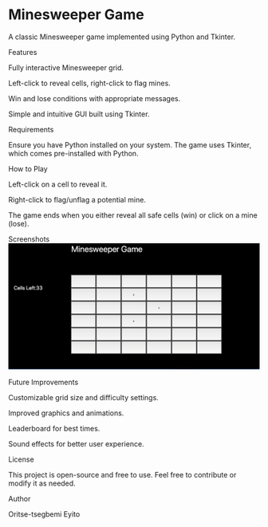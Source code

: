 # Minesweeper Game

A classic Minesweeper game implemented using Python and Tkinter.

Features

Fully interactive Minesweeper grid.

Left-click to reveal cells, right-click to flag mines.

Win and lose conditions with appropriate messages.

Simple and intuitive GUI built using Tkinter.

Requirements

Ensure you have Python installed on your system. The game uses Tkinter, which comes pre-installed with Python.

How to Play

Left-click on a cell to reveal it.

Right-click to flag/unflag a potential mine.

The game ends when you either reveal all safe cells (win) or click on a mine (lose).


Screenshots
![](2025-02-17-21-22-11.png) 


Future Improvements

Customizable grid size and difficulty settings.

Improved graphics and animations.

Leaderboard for best times.

Sound effects for better user experience.

License

This project is open-source and free to use. Feel free to contribute or modify it as needed.

Author

Oritse-tsegbemi Eyito



